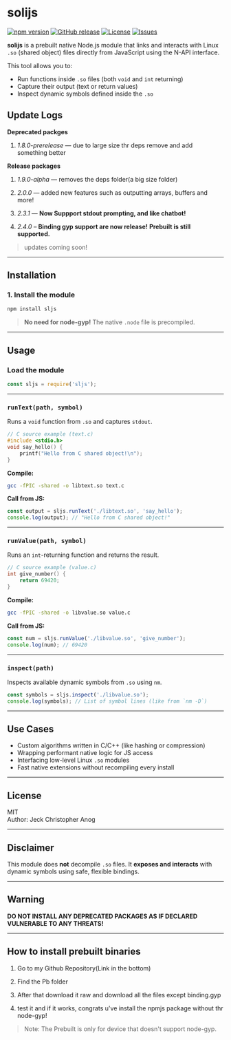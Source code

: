 # solijs

[![npm version](https://img.shields.io/npm/v/solijs?color=blue&label=npm)](https://www.npmjs.com/package/sljs)
[![GitHub release](https://img.shields.io/github/v/release/JeckAsChristopher/solijs?label=release)](https://github.com/JeckAsChristopher/solijs/releases)
[![License](https://img.shields.io/github/license/JeckAsChristopher/solijs)](LICENSE)
[![Issues](https://img.shields.io/github/issues/JeckAsChristopher/solijs)](https://github.com/JeckAsChristopher/solijs/issues)

**solijs** is a prebuilt native Node.js module that links and interacts with Linux `.so` (shared object) files directly from JavaScript using the N-API interface.

This tool allows you to:
- Run functions inside `.so` files (both `void` and `int` returning)
- Capture their output (text or return values)
- Inspect dynamic symbols defined inside the `.so`


## Update Logs
**Deprecated packges**
1. *1.8.0-prerelease* — due to large size thr deps remove and add something better

**Release packages**
1. *1.9.0-alpha* — removes the deps folder(a big size folder)

2. *2.0.0* — added new features such as outputting arrays, buffers and more! 

3. *2.3.1* — **Now Suppport stdout prompting, and like chatbot!**

4. *2.4.0* – **Binding gyp support are now release!** **Prebuilt is still supported.**
> updates coming soon!

---

## Installation

### 1. Install the module

```bash
npm install sljs
```

> **No need for node-gyp!** The native `.node` file is precompiled.

---

## Usage

### Load the module

```js
const sljs = require('sljs');
```

---

### `runText(path, symbol)`

Runs a `void` function from `.so` and captures `stdout`.

```cpp
// C source example (text.c)
#include <stdio.h>
void say_hello() {
    printf("Hello from C shared object!\n");
}
```

**Compile:**

```bash
gcc -fPIC -shared -o libtext.so text.c
```

**Call from JS:**

```js
const output = sljs.runText('./libtext.so', 'say_hello');
console.log(output); // "Hello from C shared object!"
```

---

### `runValue(path, symbol)`

Runs an `int`-returning function and returns the result.

```cpp
// C source example (value.c)
int give_number() {
    return 69420;
}
```

**Compile:**

```bash
gcc -fPIC -shared -o libvalue.so value.c
```

**Call from JS:**

```js
const num = sljs.runValue('./libvalue.so', 'give_number');
console.log(num); // 69420
```

---

### `inspect(path)`

Inspects available dynamic symbols from `.so` using `nm`.

```js
const symbols = sljs.inspect('./libvalue.so');
console.log(symbols); // List of symbol lines (like from `nm -D`)
```

---

## Use Cases

- Custom algorithms written in C/C++ (like hashing or compression)
- Wrapping performant native logic for JS access
- Interfacing low-level Linux `.so` modules
- Fast native extensions without recompiling every install

---

## License

MIT  
Author: Jeck Christopher Anog

---

## Disclaimer

This module does **not** decompile `.so` files. It **exposes and interacts** with dynamic symbols using safe, flexible bindings.

---

## Warning

**DO NOT INSTALL ANY DEPRECATED PACKAGES AS IF DECLARED VULNERABLE TO ANY THREATS!**

---

## How to install prebuilt binaries

1. Go to my Github Repository(Link in the bottom)

2. Find the Pb folder 

3. After that download it raw and download all the files except binding.gyp

4. test it and if it works, congrats u've install the npmjs package without thr node-gyp!

>Note: The Prebuilt is only for device that doesn't support node-gyp.
